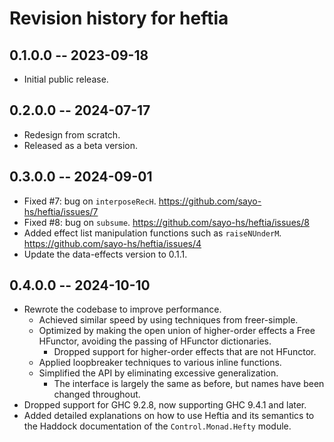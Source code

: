 # Revision history for heftia

## 0.1.0.0 -- 2023-09-18

* Initial public release.

## 0.2.0.0 -- 2024-07-17

* Redesign from scratch.
* Released as a beta version.

## 0.3.0.0 -- 2024-09-01

* Fixed #7: bug on `interposeRecH`. https://github.com/sayo-hs/heftia/issues/7
* Fixed #8: bug on `subsume`. https://github.com/sayo-hs/heftia/issues/8
* Added effect list manipulation functions such as `raiseNUnderM`. https://github.com/sayo-hs/heftia/issues/4
* Update the data-effects version to 0.1.1.

## 0.4.0.0 -- 2024-10-10

* Rewrote the codebase to improve performance.
    * Achieved similar speed by using techniques from freer-simple.
    * Optimized by making the open union of higher-order effects a Free HFunctor, avoiding the passing of HFunctor dictionaries.
        * Dropped support for higher-order effects that are not HFunctor.
    * Applied loopbreaker techniques to various inline functions.
    * Simplified the API by eliminating excessive generalization.
        * The interface is largely the same as before, but names have been changed throughout.
* Dropped support for GHC 9.2.8, now supporting GHC 9.4.1 and later.
* Added detailed explanations on how to use Heftia and its semantics to the Haddock documentation of the `Control.Monad.Hefty` module.

